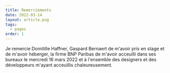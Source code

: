 ```yaml
---
title: Remerciements
date: 2022-03-14
layout: article.pug
tags:
  - pages
order: 1
---
```


Je remercie Domitille Haffner, Gaspard Bernaert de m'avoir pris en stage et de m'avoir héberger, la firme BNP Paribas de m'avoir acceuilli dans ses bureaux le mercredi 16 mars 2022 et à l'ensemble des designers et des développeurs m'ayant acceuillis chaleureusement.
